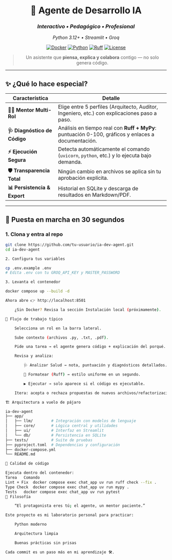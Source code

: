 <div align="center">

# 🧠 Agente de Desarrollo IA  
### *Interactivo • Pedagógico • Profesional*  
*Python 3.12+ • Streamlit • Groq*

[![Docker](https://img.shields.io/badge/docker-%230db7ed.svg?style=for-the-badge&logo=docker&logoColor=white)](https://docker.com/)
[![Python](https://img.shields.io/badge/python-3.12+-3776ab?style=for-the-badge&logo=python&logoColor=ffdd54)](https://python.org/)
[![Ruff](https://img.shields.io/badge/code_style-ruff-20232a?style=for-the-badge&logo=ruff&logoColor=4f46e5)](https://beta.ruff.rs)
[![License](https://img.shields.io/badge/license-MIT-green?style=for-the-badge)](LICENSE)

> Un asistente que **piensa, explica y colabora** contigo — no solo genera código.

</div>

---

## ✨ ¿Qué lo hace especial?

| Característica | Detalle |
|----------------|---------|
| **🧑‍🏫 Mentor Multi-Rol** | Elige entre 5 perfiles (Arquitecto, Auditor, Ingeniero, etc.) con explicaciones paso a paso. |
| **🩺 Diagnóstico de Código** | Análisis en tiempo real con **Ruff + MyPy**: puntuación 0-100, gráficos y enlaces a documentación. |
| **⚡ Ejecución Segura** | Detecta automáticamente el comando (`uvicorn`, `python`, etc.) y lo ejecuta bajo demanda. |
| **🛡️ Transparencia Total** | Ningún cambio en archivos se aplica sin tu aprobación explícita. |
| **📊 Persistencia & Export** | Historial en SQLite y descarga de resultados en Markdown/PDF. |

---

## 🚀 Puesta en marcha en 30 segundos

### 1. Clona y entra al repo
```bash
git clone https://github.com/tu-usuario/ia-dev-agent.git
cd ia-dev-agent

2. Configura tus variables

cp .env.example .env
# Edita .env con tu GROQ_API_KEY y MASTER_PASSWORD

3. Levanta el contenedor

docker compose up --build -d

Ahora abre 👉 http://localhost:8501

    ¿Sin Docker? Revisa la sección Instalación local (próximamente).

🧰 Flujo de trabajo típico

    Selecciona un rol en la barra lateral.

    Sube contexto (archivos .py, .txt, .pdf).

    Pide una tarea → el agente genera código + explicación del porqué.

    Revisa y analiza:

        🩺 Analizar Salud → nota, puntuación y diagnósticos detallados.

        🎨 Formatear (Ruff) → estilo uniforme en un segundo.

        ▶️ Ejecutar → solo aparece si el código es ejecutable.

    Itera: acepta o rechaza propuestas de nuevos archivos/refactorizaciones.

🏗️ Arquitectura a vuelo de pájaro

ia-dev-agent
├── app/
│   ├── llm/        # Integración con modelos de lenguaje
│   ├── core/       # Lógica central y utilidades
│   ├── ui/         # Interfaz en Streamlit
│   └── db/         # Persistencia en SQLite
├── tests/          # Suite de pruebas
├── pyproject.toml  # Dependencias y configuración
├── docker-compose.yml
└── README.md

🧪 Calidad de código

Ejecuta dentro del contenedor:
Tarea	Comando
Lint + Fix	docker compose exec chat_app uv run ruff check --fix .
Type Check	docker compose exec chat_app uv run mypy .
Tests	docker compose exec chat_app uv run pytest
📖 Filosofía

    “El protagonista eres tú; el agente, un mentor paciente.”

Este proyecto es mi laboratorio personal para practicar:

    Python moderno

    Arquitectura limpia

    Buenas prácticas sin prisas

Cada commit es un paso más en mi aprendizaje 🛠️.